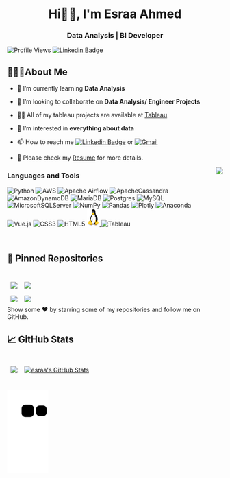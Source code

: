 <h1 align="center">Hi👋🏻, I'm Esraa Ahmed</h1>
<h3 align="center">Data Analysis | BI Developer</h3>

![Profile Views](https://komarev.com/ghpvc/?username=essraahmed&color=blue)
[![Linkedin Badge](https://img.shields.io/badge/-esraahmed-0072b1?style=flat&logo=Linkedin&logoColor=white)](https://www.linkedin.com/in/esraa-ahmed-ibrahim2/ "Connect on LinkedIn")


## 👩🏻‍💻About Me

- 🌱 I’m currently learning **Data Analysis**

- 👯 I’m looking to collaborate on **Data Analysis/ Engineer Projects**

- 👨‍💻 All of my tableau projects are available at [Tableau](https://tabsoft.co/3mWIejc)

- 👀 I’m interested in **everything about data**

- 📫 How to reach me [![Linkedin Badge](https://img.shields.io/badge/-esraahmed-0072b1?style=flat&logo=Linkedin&logoColor=white)](https://www.linkedin.com/in/esraa-ahmed-ibrahim2/ "Connect on LinkedIn") or [![Gmail](https://img.shields.io/badge/-esraaahmedibrahim2-c14438?style=flat&logo=Gmail&logoColor=white)](https://mail.google.com/mail/?view=cm&fs=1&to=esraaahmedibrahim2@gmail.com)

- 📄 Please check my [Resume](https://drive.google.com/file/d/1yf-qdkvnJnxNtV40bI9vIWycd97utRnH/view?usp=sharing) for more details.


<img src="https://media.giphy.com/media/VekcnHOwOI5So/giphy.gif" align="right" height="220" />

### Languages and Tools

![Python](https://img.shields.io/badge/python-3670A0?style=flat&logo=python&logoColor=ffdd54) 
![AWS](https://img.shields.io/badge/AWS-%23FF9900.svg?style=flat&logo=amazon-aws&logoColor=white) 
![Apache Airflow](https://img.shields.io/badge/Apache%20Airflow-017CEE?style=flat&logo=Apache%20Airflow&logoColor=white) 
![ApacheCassandra](https://img.shields.io/badge/cassandra-%231287B1.svg?style=flat&logo=apache-cassandra&logoColor=white) 
![AmazonDynamoDB](https://img.shields.io/badge/Amazon%20DynamoDB-4053D6?style=flat&logo=Amazon%20DynamoDB&logoColor=white) 
![MariaDB](https://img.shields.io/badge/MariaDB-003545?style=flat&logo=mariadb&logoColor=white) 
![Postgres](https://img.shields.io/badge/postgres-%23316192.svg?style=flat&logo=postgresql&logoColor=white) 
![MySQL](https://img.shields.io/badge/mysql-%2300f.svg?style=flat&logo=mysql&logoColor=white) 
![MicrosoftSQLServer](https://img.shields.io/badge/Microsoft%20SQL%20Sever-CC2927?style=flat&logo=microsoft%20sql%20server&logoColor=white) 
![NumPy](https://img.shields.io/badge/numpy-%23013243.svg?style=flat&logo=numpy&logoColor=white) 
![Pandas](https://img.shields.io/badge/pandas-%23150458.svg?style=flat&logo=pandas&logoColor=white) 
![Plotly](https://img.shields.io/badge/Plotly-%233F4F75.svg?style=flat&logo=plotly&logoColor=white)
![Anaconda](https://img.shields.io/badge/Anaconda-%2344A833.svg?style=flat&logo=anaconda&logoColor=white) 
![Vue.js](https://img.shields.io/badge/vuejs-%2335495e.svg?style=flat&logo=vuedotjs&logoColor=%234FC08D) 
![CSS3](https://img.shields.io/badge/css3-%231572B6.svg?style=flat&logo=css3&logoColor=white) 
![HTML5](https://img.shields.io/badge/html5-%23E34F26.svg?style=flat&logo=html5&logoColor=white) 
<a href="https://www.linux.org/" target="_blank"> 
<img src="https://raw.githubusercontent.com/devicons/devicon/master/icons/linux/linux-original.svg" alt="linux" width="30" height="40"/> </a>
![Tableau](https://img.shields.io/badge/Tableau-E97627?style=for-the-badge&logo=Tableau&logoColor=white)

<br>

## 📌 Pinned Repositories 

<br>

<a href="https://github.com/essraahmed/tailwindcss-v2-dark-mode-template">
  <img align="left" style="margin:0.5rem" src="https://github-readme-stats.vercel.app/api/pin/?username=essraahmed&repo=Data-Modeling-with-Postgres&title_color=ffffff&text_color=c9cacc&icon_color=4AB197&bg_color=1A2B34" />
</a>


<a href="https://github.com/essraahmed/pomegradient">
  <img align="center" style="margin:0.5rem" src="https://github-readme-stats.vercel.app/api/pin/?username=essraahmed&repo=Data-Warehouse-With-Redshift&title_color=ffffff&text_color=c9cacc&icon_color=4AB197&bg_color=1A2B34" />
</a>


<br>
<a href="https://github.com/essraahmed/pomegradient">
  <img align="left" style="margin:0.5rem" src="https://github-readme-stats.vercel.app/api/pin/?username=essraahmed&repo=Data-Deduplication-using-AWS-Lake-Formation-FindMatches&title_color=ffffff&text_color=c9cacc&icon_color=4AB197&bg_color=1A2B34" />
</a>


<a href="https://github.com/essraahmed/ng-limeade">
  <img align="center" style="margin:0.5rem" src="https://github-readme-stats.vercel.app/api/pin/?username=essraahmed&repo=Communicate-Data-Findings&title_color=ffffff&text_color=c9cacc&icon_color=4AB197&bg_color=1A2B34" />
</a>

<br>
Show some ❤️ by starring some of my repositories and follow me on GitHub.

<br>

## &#x1f4c8; GitHub Stats 

<br>

<a href="https://github.com/essraahmed">
  <img align="left" style="margin:0.5rem" src="https://github-readme-stats.vercel.app/api/top-langs/?username=essraahmed&hide=html,css&title_color=ffffff&text_color=c9cacc&icon_color=4AB197&bg_color=1A2B34" />
</a> 


<a href="https://github.com/essraahmed">
  <img align="center" style="margin:0.5rem" src="https://github-readme-stats.vercel.app/api?username=essraahmed&show_icons=true&line_height=27&count_private=true&title_color=ffffff&text_color=c9cacc&icon_color=4AB097&bg_color=1A2B34" alt="esraa's GitHub Stats" />
</a>

<br>
<br>


![Snake animation](https://github.com/essraahmed/essraahmed/blob/output/github-contribution-grid-snake.svg)
